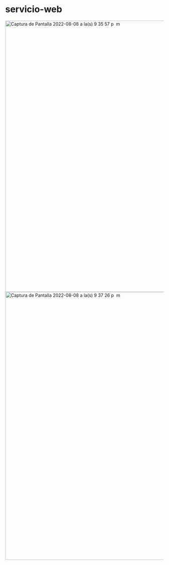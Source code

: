 # servicio-web
 
<img width="859" alt="Captura de Pantalla 2022-08-08 a la(s) 9 35 57 p  m" src="https://user-images.githubusercontent.com/91284152/183543825-9bb90a4f-f272-430a-afd4-9ba7eb2e23a6.png">
<img width="848" alt="Captura de Pantalla 2022-08-08 a la(s) 9 37 26 p  m" src="https://user-images.githubusercontent.com/91284152/183543978-d64e2e15-6c97-45e3-a142-168460d65150.png">
